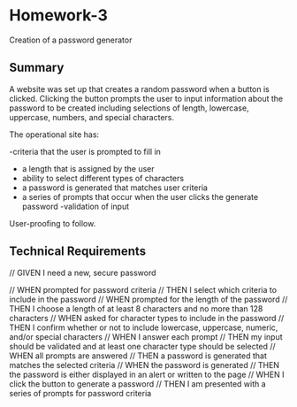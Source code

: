 # Homework-3
Creation of a password generator

## Summary
A website was set up that creates a random password when a button is clicked. Clicking the button prompts the user to input information about the password to be created including selections of length, lowercase, uppercase, numbers, and special characters.

The operational site has:

-criteria that the user is prompted to fill in
- a length that is assigned by the user
- ability to select different types of characters
- a password is generated that matches user criteria
- a series of prompts that occur when the user clicks the generate password 
-validation of input


User-proofing to follow.

## Technical Requirements

// GIVEN I need a new, secure password

// WHEN prompted for password criteria
// THEN I select which criteria to include in the password
// WHEN prompted for the length of the password
// THEN I choose a length of at least 8 characters and no more than 128 characters
// WHEN asked for character types to include in the password
// THEN I confirm whether or not to include lowercase, uppercase, numeric, and/or special characters
// WHEN I answer each prompt
// THEN my input should be validated and at least one character type should be selected
// WHEN all prompts are answered
// THEN a password is generated that matches the selected criteria
// WHEN the password is generated
// THEN the password is either displayed in an alert or written to the page
// WHEN I click the button to generate a password
// THEN I am presented with a series of prompts for password criteria
